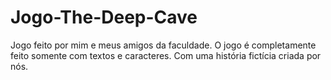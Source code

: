 # Jogo-The-Deep-Cave
Jogo feito por mim e meus amigos da faculdade. O jogo é completamente feito somente com textos e caracteres.
Com uma história fictícia criada por nós.
